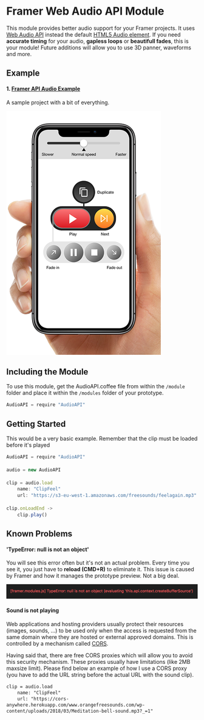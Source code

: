 # Framer Web Audio API Module
This module provides better audio support for your Framer projects. It uses [Web Audio API](https://developer.mozilla.org/en-US/docs/Web/API/Web_Audio_API) instead the default [HTML5 Audio element](https://developer.mozilla.org/en-US/docs/Web/HTML/Element/audio). If you need **accurate timing** for your audio, **gapless loops** or **beautifull fades**, this is your module! Future additions will allow you to use 3D panner, waveforms and more. 

## Example
#### 1. [Framer API Audio Example](https://framer.cloud/VVtVs)
A sample project with a bit of everything.

![Example Preview](https://raw.githubusercontent.com/raulibanez/framer-audio/master/example.png)

## Including the Module
To use this module, get the AudioAPI.coffee file from within the `/module` folder and place it within the `/modules` folder of your prototype. 

```javascript
AudioAPI = require "AudioAPI"
```

## Getting Started

This would be a very basic example. Remember that the clip must be loaded before it's played

```javascript
AudioAPI = require "AudioAPI"

audio = new AudioAPI

clip = audio.load
	name: "ClipFeel"
	url: "https://s3-eu-west-1.amazonaws.com/freesounds/feelagain.mp3"
 
clip.onLoadEnd ->
	clip.play()
```

## Known Problems

#### 'TypeError: null is not an object'

You will see this error often but it's not an actual problem. Every time you see it, you just have to **reload (CMD+R)** to eliminate it. This issue is caused by Framer and how it manages the prototype preview. Not a big deal.

![TypeError: null is not an object](https://raw.githubusercontent.com/raulibanez/framer-audio/master/error.png)

#### Sound is not playing

Web applications and hosting providers usually protect their resources (images, sounds, ...) to be used only when the access is requested from the same domain where they are hosted or external approved domains. This is controlled by a mechanism called [CORS](https://en.wikipedia.org/wiki/Cross-origin_resource_sharing).

Having said that, there are free CORS proxies which will allow you to avoid this security mechanism. These proxies usually have limitations (like 2MB maxsize limit). Please find below an example of how I use a CORS proxy (you have to add the URL string before the actual URL with the sound clip).

```
clip = audio.load
	name: "ClipFeel"
	url: "https://cors-anywhere.herokuapp.com/www.orangefreesounds.com/wp-content/uploads/2018/03/Meditation-bell-sound.mp3?_=1"
```
